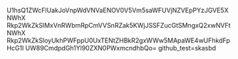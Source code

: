 U1hsQ1ZWcFlUakJoVnpWdVNVaENOV0V5Vm5saWFUVjNZVEpPYzJGVE5XNWhX
Rkp2WkZkSlMxVnRWbmRpCmVVSnRZak5KWjJSSFZucGtSMngxQ2xwNVFtNWhX
Rkp2WkZkSloyUkhPWFppU0UxTENtZHBkR2gxWWw5MApaWE4wUFhkdFpHcG1l
UW89CmdpdGh1Yl90ZXN0PWxmcndhbQo=
github_test=skasbd
